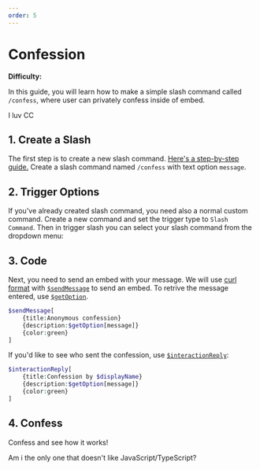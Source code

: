 ```yaml
---
order: 5
---
```


# Confession

**Difficulty:** <Medium/>

In this guide, you will learn how to make a simple slash command called `/confess`, where user can privately confess inside of embed.

<Discord>
    <BotMessage>
        <discord-embed borderColor="#00ff00" embedTitle="Anonymous confession">
            I luv CC
        </discord-embed>
    </BotMessage>
</Discord>

## 1. Create a Slash

The first step is to create a new slash command. [Here's a step-by-step guide.](../Triggers/3-slash.md) Create a slash command named `/confess` with text option `message`.

## 2. Trigger Options

If you've already created slash command, you need also a normal custom command. Create a new command and set the trigger type to `Slash Command`. Then in trigger slash you can select your slash command from the dropdown menu:
<Pic src="/images/tutorials/confession/1.png"/>

## 3. Code

Next, you need to send an embed with your message. We will use [curl format](../Info/5-curl.md) with [`$sendMessage`](../Functions/Message/sendMessage.md) to send an embed. To retrive the message entered, use [`$getOption`](../Functions/Interaction/getOption.md).

```php
$sendMessage[
    {title:Anonymous confession}
    {description:$getOption[message]}
    {color:green}
]
```

If you'd like to see who sent the confession, use [`$interactionReply`](../Functions/Interaction/interactionReply.md):

```php
$interactionReply[
    {title:Confession by $displayName}
    {description:$getOption[message]}
    {color:green}
]
```

## 4. Confess

Confess and see how it works!

<Discord>
    <BotMessage>
        <DiscordEmbed borderColor="#00ff00" embedTitle="Anonymous confession">
            Am i the only one that doesn't like JavaScript/TypeScript?
        </DiscordEmbed>
    </BotMessage>
</Discord>
